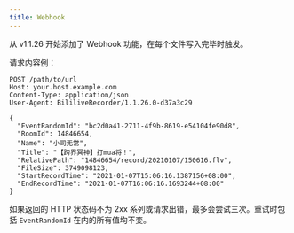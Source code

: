 ```yaml
---
title: Webhook
---
```


从 v1.1.26 开始添加了 Webhook 功能，在每个文件写入完毕时触发。

请求内容例：

```http
POST /path/to/url
Host: your.host.example.com
Content-Type: application/json
User-Agent: BililiveRecorder/1.1.26.0-d37a3c29

{
  "EventRandomId": "bc2d0a41-2711-4f9b-8619-e54104fe90d8",
  "RoomId": 14846654,
  "Name": "小司无常",
  "Title": "【跨界冥神】打mua将！",
  "RelativePath": "14846654/record/20210107/150616.flv",
  "FileSize": 3749098123,
  "StartRecordTime": "2021-01-07T15:06:16.1387156+08:00",
  "EndRecordTime": "2021-01-07T16:06:16.1693244+08:00"
}
```

如果返回的 HTTP 状态码不为 2xx 系列或请求出错，最多会尝试三次。重试时包括 `EventRandomId` 在内的所有值均不变。
